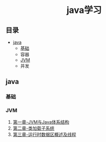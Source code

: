 # <center>java学习</center>

## 目录
- [java](src/main/resources/java)
  - [基础](java/base)
  - 容器
  - [JVM](#jvm)
  - 并发

## java
### 基础
### JVM
1. [第一章-JVM与Java体系结构](src/main/resources/java/JVM/第一章-JVM与Java体系结构.md)
2. [第二章-类加载子系统](src/main/resources/java/JVM/第二章-类加载子系统.md)
3. [第三章-运行时数据区概述及线程](src/main/resources/java/JVM/第三章-运行时数据区.md)